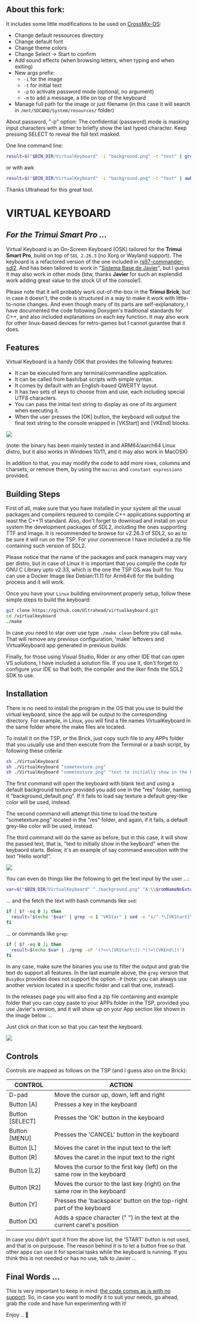 ## About this fork:

It includes some little modifications to be used on [CrossMix-OS](https://github.com/cizia64/CrossMix-OS/):
- Change default ressources directory
- Change default font
- Change theme colors
- Change Select -> Start to confirm
- Add sound effects (when browsing letters, when typing and when exiting)
- New args prefix:
  - `-i` for the image
  - `-t` for initial text
  - `-p` to activate password mode (optional, no argument)
  - `-m` to add a message, a title on top of the keyboard
- Manage full path for the image or just filename (in this case it will search in `/mnt/SDCARD/System/resources/` folder)

About password, "-p" option:
The confidential (password) mode is masking input characters with a timer to briefly show the last typed character. Keep pressing SELECT to reveal the full text masked.

One line command line:
```sh
result=$("$BIN_DIR/VirtualKeyboard" -i "background.png" -t "test" | grep -o '\[VKStart\].*\[VKEnd\]' | sed -e 's/\[VKStart\]//' -e 's/\[VKEnd\]//')
```
or with awk
```sh
result=$("$BIN_DIR/VirtualKeyboard" -i "background.png" -t "test" | awk '/\[VKStart\]/ && /\[VKEnd\]/ { sub(/^.*\[VKStart\]/, ""); sub(/\[VKEnd\].*$/, ""); print; exit }')
```

Thanks Ultrahead for this great tool.


# VIRTUAL KEYBOARD
## _For the Trimui Smart Pro ..._

Virtual Keyboard is an On-Screen Keyboard (OSK) tailored for the __Trimui Smart Pro__, build on top of ```SDL 2.26.3``` (no Xorg or Wayland support). The keyboard is a refactored version of the one included in  [rs97-commander-sdl2](https://github.com/zfteam/rs97-commander-sdl2). And has been tailored to work in "[Sistema Base de Javier](https://web.telegram.org/a/#-1002392206061_143)", but I guess it may also work in other mods (btw, thanks __Javier__ for such an explendid work adding great value to the stock UI of the console!).

Please note that it will probably work out-of-the-box in the __Trimui Brick__, but in case it doesn't, the code is structured in a way to make it work with little-to-none changes. And even though many of its parts are self-explanatory, I have documented the code following Doxygen's traditional standards for C++, and also included explanations on each key function. It may also work for other linux-based devices for retro-games but I cannot gurantee that it does.

## Features

Virtual Keyboard is a handy OSK that provides the following features:

- It can be executed form any terminal/commandline application.
- It can be called from bash/bat scripts with simple syntax. 
- It comes by default with an English-based QWERTY layout.
- It has two sets of keys to choose from and use, each including special UTF8 characters.
- You can pass the initial text string to display as one of its argument when executing it.
- When the user presses the [OK] button, the keyboard will output the final text string to the console wrapped in [VKStart] and [VKEnd] blocks.

![](https://github.com/Ultrahead/virtualkeyboard/blob/main/screenshots/gif_virtualkeyboard.gif)

(note: the binary has been mainly tested in and ARM64/aarch64 Linux distro, but it also works in Windows 10/11, and it may also work in MacOSX)

In addition to that, you may modify the code to add more rows, columns and charsets, or remove them, by using the ```macros``` and ```constant expressions``` provided.

## Building Steps

First of all, make sure that you have installed in your system all the usual packages and compilers required to compile C++ applications supporting at least the C++11 standard. Also, don't forget to download and install on your system the development packages of SDL2, including the ones supporting TTF and Image. It is recommended to browse for v2.26.3 of SDL2, so as to be sure it will run on the TSP. For your convenience I have included a zip file containing such version of SDL2. 

Please notice that the name of the packages and pack managers may vary per distro, but in case of Linux it is important that you compile the code for GNU C Library upto v2.33, which is the one the TSP OS was built for. You can use a Docker Image like Debian:11.11 for Arm64v8 for the building process and it will work.

Once you have your ```Linux``` building environment properly setup, follow these simple steps to build the keyboard:

```sh
git clone https://github.com/Ultrahead/virtualkeyboard.git
cd /virtualkeyboard
./make
```

In case you need to star over use type ```./make clean``` before you call ```make```. That will remove any previous configuration, 'make' leftovers and VirtualKeyboard app generated in previous builds. 

Finally, for those using Visual Studio, Rider or any other IDE that can open VS solutions, I have included a solution file. If you use it, don't forget to configure your IDE so that both, the compiler and the liker finds the SDL2 SDK to use.

## Installation

There is no need to install the program in the OS that you use to build the virtual keyboard, since the app will be output to the corresponding directory. For example, in Linux, you will find a file names VirtualKeyboard in the same folder where the make files are located.

To install it on the TSP, or the Brick, just copy such file to any APPs folder that you usually use and then execute from the Terminal or a bash script, by following these criteria: 

```sh
sh ./VirtualKeyboard
sh ./VirtualKeyboard "sometexture.png"
sh ./VirtualKeyboard "sometexture.png" "text to initially show in the keyboard"
```

The first command will open the keyboard with blank text and using a default background texture provided you add one in the "res" folder, naming it "background_default.png". If it fails to load say texture a default grey-like color will be used, instead.

The second command will attempt this time to load the texture "sometexture.png" located in the "res" folder, and again, if it fails, a default grey-like color will be used, instead.

The third command will do the same as before, but in this case, it will show the passed text, that is, "text to initially show in the keyboard" when the keybaord starts. Below, it's an example of say command execution with the text "Hello world!".

![](https://github.com/Ultrahead/virtualkeyboard/blob/main/screenshots/img_helloworld.png)

You can even do things like the following to get the text input by the user ...:

```sh
var=$("$BIN_DIR/VirtualKeyboard" "./background.png" "A:\\$romNameNoExtension.PRG")
```

... and the fetch the text with bash commands like ```sed```:

```sh
if [ $? -eq 0 ]; then
  result="$(echo "$var" | grep -m 1 "VKStar" | sed -e "s/^.*\[VKStart]\([^\"]*\)\[VKEnd].*$/\1/i")"
fi
```

... or commands like ```grep```:

```sh
if [ $? -eq 0 ]; then
  result=$(echo $var | ./grep -oP '(?<=\[VKStart\]).*(?=\[VKEnd\])')
fi
```

In any case, make sure the binaries you use to filter the output and grab the text do support all features. In the last example above, the ```grep``` version that ```BusyBox``` provides does not support the option ```-P``` (note: you can always use another version located in a specific folder and call that one, instead).

In the releases page you will also find a zip file containing and example folder that you can copy paste to your APPs folder in the TSP, provided you use Javier's version, and it will show up on your App section like shown in the image below ...

Just click on that icon so that you can test the keyboard.

![](https://github.com/Ultrahead/virtualkeyboard/blob/main/screenshots/img_icon.png)

## Controls

Controls are mapped as follows on the TSP (and I guess also on the Brick):

|CONTROL|ACTION|
|-----|----------------|
|D-pad| Move the cursor up, down, left and right|
|Button [A]| Presses a key in the keyboard |
|Button [SELECT]| Presses the 'OK' button in the keyboard |
|Button [MENU]| Presses the 'CANCEL' button in the keyboard |
|Button [L]| Moves the caret in the input text to the left |
|Button [R]| Moves the caret in the input text to the right |
|Button [L2]| Moves the cursor to the first key (left) on the same row in the keyboard |
|Button [R2]| Moves the cursor to the last key (right) on the same row in the keyboard |
|Button [Y]| Presses the 'backspace' button on the top-right part of the keyboard |
|Button [X]| Adds a space character (" ") in the text at the current caret's position |

In case you didn't spot it from the above list, the 'START' button is not used, and that is on purpouse. The reason behind it is to let a button free so that other apps can use it for special tasks while the keyboard is running. If you think this is not needed or has no use, talk to Javier ... 

## Final Words ...

This is very important to keep in mind: <ins>the code comes as is with no support</ins>. So, in case you want to modify it to suit your needs, go ahead, grab the code and have fun experimenting with it!

Enjoy .. 🍻

